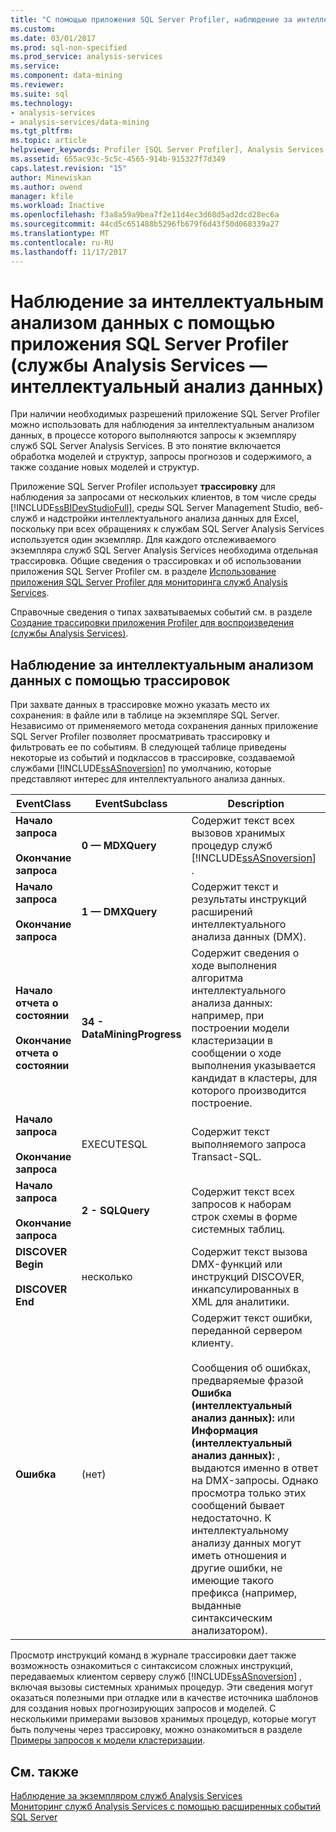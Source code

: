 ```yaml
---
title: "С помощью приложения SQL Server Profiler, наблюдение за интеллектуальным анализом данных | Документы Microsoft"
ms.custom: 
ms.date: 03/01/2017
ms.prod: sql-non-specified
ms.prod_service: analysis-services
ms.service: 
ms.component: data-mining
ms.reviewer: 
ms.suite: sql
ms.technology:
- analysis-services
- analysis-services/data-mining
ms.tgt_pltfrm: 
ms.topic: article
helpviewer_keywords: Profiler [SQL Server Profiler], Analysis Services
ms.assetid: 655ac93c-5c5c-4565-914b-915327f7d349
caps.latest.revision: "15"
author: Minewiskan
ms.author: owend
manager: kfile
ms.workload: Inactive
ms.openlocfilehash: f3a8a59a9bea7f2e11d4ec3d68d5ad2dcd28ec6a
ms.sourcegitcommit: 44cd5c651488b5296fb679f6d43f50d068339a27
ms.translationtype: MT
ms.contentlocale: ru-RU
ms.lasthandoff: 11/17/2017
---
```

# <a name="using-sql-server-profiler-to-monitor-data-mining-analysis-services---data-mining"></a>Наблюдение за интеллектуальным анализом данных с помощью приложения SQL Server Profiler (службы Analysis Services — интеллектуальный анализ данных)
  При наличии необходимых разрешений приложение SQL Server Profiler можно использовать для наблюдения за интеллектуальным анализом данных, в процессе которого выполняются запросы к экземпляру служб SQL Server Analysis Services. В это понятие включается обработка моделей и структур, запросы прогнозов и содержимого, а также создание новых моделей и структур.  
  
 Приложение SQL Server Profiler использует **трассировку** для наблюдения за запросами от нескольких клиентов, в том числе среды [!INCLUDE[ssBIDevStudioFull](../../includes/ssbidevstudiofull-md.md)], среды SQL Server Management Studio, веб-служб и надстройки интеллектуального анализа данных для Excel, поскольку при всех обращениях к службам SQL Server Analysis Services используется один экземпляр. Для каждого отслеживаемого экземпляра служб SQL Server Analysis Services необходима отдельная трассировка. Общие сведения о трассировках и об использовании приложения SQL Server Profiler см. в разделе [Использование приложения SQL Server Profiler для мониторинга служб Analysis Services](../../analysis-services/instances/use-sql-server-profiler-to-monitor-analysis-services.md).  
  
 Справочные сведения о типах захватываемых событий см. в разделе [Создание трассировки приложения Profiler для воспроизведения (службы Analysis Services)](../../analysis-services/instances/create-profiler-traces-for-replay-analysis-services.md).  
  
## <a name="using-traces-to-monitor-data-mining"></a>Наблюдение за интеллектуальным анализом данных с помощью трассировок  
 При захвате данных в трассировке можно указать место их сохранения: в файле или в таблице на экземпляре SQL Server. Независимо от применяемого метода сохранения данных приложение SQL Server Profiler позволяет просматривать трассировку и фильтровать ее по событиям. В следующей таблице приведены некоторые из событий и подклассов в трассировке, создаваемой службами [!INCLUDE[ssASnoversion](../../includes/ssasnoversion-md.md)] по умолчанию, которые представляют интерес для интеллектуального анализа данных.  
  
|EventClass|EventSubclass|Description|  
|----------------|-------------------|-----------------|  
|**Начало запроса**<br /><br /> **Окончание запроса**|**0 — MDXQuery**|Содержит текст всех вызовов хранимых процедур служб [!INCLUDE[ssASnoversion](../../includes/ssasnoversion-md.md)] .|  
|**Начало запроса**<br /><br /> **Окончание запроса**|**1 — DMXQuery**|Содержит текст и результаты инструкций расширений интеллектуального анализа данных (DMX).|  
|**Начало отчета о состоянии**<br /><br /> **Окончание отчета о состоянии**|**34 - DataMiningProgress**|Содержит сведения о ходе выполнения алгоритма интеллектуального анализа данных: например, при построении модели кластеризации в сообщении о ходе выполнения указывается кандидат в кластеры, для которого производится построение.|  
|**Начало запроса**<br /><br /> **Окончание запроса**|EXECUTESQL|Содержит текст выполняемого запроса Transact-SQL.|  
|**Начало запроса**<br /><br /> **Окончание запроса**|**2 - SQLQuery**|Содержит текст всех запросов к наборам строк схемы в форме системных таблиц.|  
|**DISCOVER Begin**<br /><br /> **DISCOVER End**|несколько|Содержит текст вызова DMX-функций или инструкций DISCOVER, инкапсулированных в XML для аналитики.|  
|**Ошибка**|(нет)|Содержит текст ошибки, переданной сервером клиенту.<br /><br /> Сообщения об ошибках, предваряемые фразой **Ошибка (интеллектуальный анализ данных):** или **Информация (интеллектуальный анализ данных):** , выдаются именно в ответ на DMX-запросы. Однако просмотра только этих сообщений бывает недостаточно. К интеллектуальному анализу данных могут иметь отношения и другие ошибки, не имеющие такого префикса (например, выданные синтаксическим анализатором).|  
  
 Просмотр инструкций команд в журнале трассировки дает также возможность ознакомиться с синтаксисом сложных инструкций, передаваемых клиентом серверу служб [!INCLUDE[ssASnoversion](../../includes/ssasnoversion-md.md)] , включая вызовы системных хранимых процедур. Эти сведения могут оказаться полезными при отладке или в качестве источника шаблонов для создания новых прогнозирующих запросов и моделей. С несколькими примерами вызовов хранимых процедур, которые могут быть получены через трассировку, можно ознакомиться в разделе [Примеры запросов к модели кластеризации](../../analysis-services/data-mining/clustering-model-query-examples.md).  
  
## <a name="see-also"></a>См. также  
 [Наблюдение за экземпляром служб Analysis Services](../../analysis-services/instances/monitor-an-analysis-services-instance.md)   
 [Мониторинг служб Analysis Services с помощью расширенных событий SQL Server](../../analysis-services/instances/monitor-analysis-services-with-sql-server-extended-events.md)  
  
  
